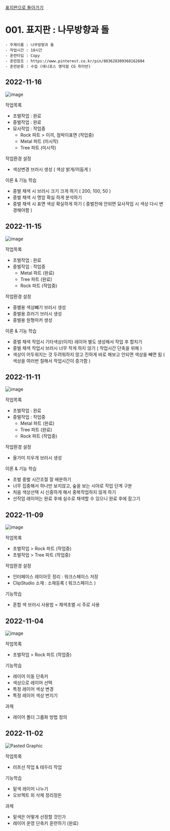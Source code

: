 [표지판으로 돌아가기](/Paint-Prop-Sign/README.md)

# 001. 표지판 : 나무방향과 돌

```
- 주제이름 : 나무방향과 돌
- 작업시간 : 18시간
- 훈련타입 : Copy
- 훈련참조 : https://www.pinterest.co.kr/pin/883620389368162604
- 훈련분류 : 수업 (애니포스 명덕점 CG 취미반)
```

## 2022-11-16
![image](https://user-images.githubusercontent.com/77244047/202204537-d3777703-3a1f-48e2-b3aa-22a2992d7c8b.png)

작업목록
- 초벌작업 : 완료
- 중벌작업 : 완료
- 묘사작업 : 작업중
  - Rock 파트 > 이끼, 점박이표면 (작업중)
  - Metal 파트 (미시작)
  - Tree 파트 (미시작)

작업환경 설정
- 색상변경 브러시 생성 ( 색상 밝게/어둠게 )

이론 & 기능 학습
- 중벌 채색 시 브러시 크기 크게 하기 ( 200, 100, 50 )
- 중벌 채색 시 명암 확실 하게 분석하기
- 중벌 채색 시 표면 색상 확실하게 하기 ( 중벌전에 안되면 묘사작업 시 색상 다시 변경해야함 )


## 2022-11-15
![image](https://user-images.githubusercontent.com/77244047/201805893-24b2e75a-f7a0-409d-ba39-d177cc882bbf.png)

작업목록
- 초벌작업 : 완료
- 중벌작업 : 작업중
  - Metal 파트 (완료)
  - Tree 파트 (완료)
  - Rock 파트 (작업중)

작업환경 설정
- 중별용 색상뺴기 브러시 생성
- 중벌용 흐러기 브러시 생성
- 중벌용 원형마커 생성

이론 & 기능 학습
- 중벌 채색 작업시 기타색상(이끼) 레이어 별도 생성해서 작업 후 합치기
- 중벌 채색 작업시 브러시 너무 작게 하지 않기 ( 작업시간 단축을 위해 )
- 색상이 어두워지는 것 두려워하지 않고 진하게 바로 해보고 안되면 색상을 빼면 됨 ( 색상을 여러번 칠해서 작업시간이 증가함 )

## 2022-11-11
![image](https://user-images.githubusercontent.com/77244047/201350563-9325e6d3-4023-44ad-890d-fa55e3734fd6.png)

작업목록
- 초벌작업 : 완료
- 중벌작업 : 작업중
  - Metal 파트 (완료)
  - Tree 파트 (완료)
  - Rock 파트 (작업중)

작업환경 설정
- 올가미 지우개 브러시 생성

이론 & 기능 학습
- 초벌 중벌 시간조절 잘 배분하기
- 너무 집중해서 하나만 보지않고, 숲을 보는 시야로 작업 단계 구분
- 처음 색상선택 시 신중하게 해서 중복작업하지 않게 하기
- 선작업 레이어는 완료 후에 실수로 채색할 수 있으니 완료 후에 잠그기

## 2022-11-09
![image](https://user-images.githubusercontent.com/77244047/200846145-c255fe20-7799-4e92-8e69-132c53b36d5d.png)

작업목록
- 초벌작업 > Rock 파트 (작업중)
- 초벌작업 > Tree 파트 (작업중)

작업환경 설정
- 인터페이스 레이아웃 정리 : 워크스페이스 저장
- ClipStudio 소재 : 소재등록 ( 워크스페이스 )

기능학습
- 혼합 색 브러시 사용법 = 채색초벌 시 주로 사용


## 2022-11-04
![image](https://user-images.githubusercontent.com/77244047/199981759-45a715bc-4814-45ec-b6c7-684821807ca7.png)

작업목록
- 초벌작업 > Rock 파트 (작업중)

기능학습
- 레이어 이동 단축키
- 색상으로 레이어 선택
- 특정 레이어 색상 변경
- 특정 레이어 색상 번지기

과제
- 레이어 폴더 그룹화 방법 정의

## 2022-11-02
![Pasted Graphic](https://user-images.githubusercontent.com/77244047/199505140-dd744d0f-3456-4811-9729-5058ca594e87.png)

작업목록
- 러프선 작업 & 테두리 작업

기능학습
- 밑색 레이어 나누기
- 오브젝트 외 삭제 정리정돈

과제
- 밑색은 어떻게 선정할 것인가
- 레이어 운영 단축키 훈련하기 (완료)
